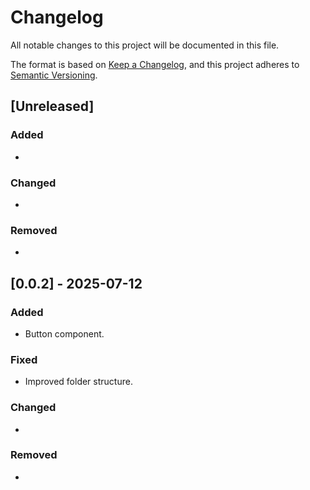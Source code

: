# Changelog

All notable changes to this project will be documented in this file.

The format is based on [Keep a Changelog](https://keepachangelog.com/en/1.1.0/),
and this project adheres to [Semantic Versioning](https://semver.org/spec/v2.0.0.html).

## [Unreleased]

### Added

- 

### Changed

- 

### Removed

- 



## [0.0.2] - 2025-07-12

### Added

- Button component.

### Fixed

- Improved folder structure.

### Changed

- 

### Removed

-